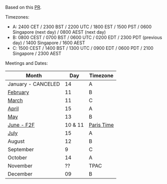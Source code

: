 Based on this [PR](https://github.com/w3c/patwg/issues/11).

Timezones:

* A: 2400 CET / 2300 BST / 2200 UTC / 1800 EST / 1500 PST / 0600 Singapore (next day) / 0800 AEST (next day)
* B: 0800 CEST / 0700 BST / 0600 UTC / 0200 EDT / 2300 PDT (previous day) / 1400 Singapore / 1600 AEST
* C: 1500 CEST / 1400 BST / 1300 UTC / 0900 EDT / 0600 PDT / 2100 Singapore / 2300 AEST

Meetings and Dates:

| Month | Day | Timezone |
| ---------------- | ------ | ------------- |
| January - CANCELED |  14 | A |
| [February](https://github.com/w3c/patwg/tree/main/meetings/2025/02-telecons) | 11 | B |
| [March](https://github.com/w3c/patwg/tree/main/meetings/2025/03-telecons) | 11 | C |
| [April](https://github.com/w3c/patwg/tree/main/meetings/2025/04-telecons) | 15 | A |
| [May](https://github.com/w3c/patwg/tree/main/meetings/2025/05-telecons) | 13 | B |
| [June - F2F](https://github.com/w3c/patwg/tree/main/meetings/2025/06-paris) | 10 & 11 | [Paris Time](https://github.com/w3c/patwg/blob/seanturner-create-06-2025-meeting/meetings/2025/06-paris/README.md) |
| [July](https://github.com/w3c/patwg/tree/main/meetings/2025/07-telecons) | 15 | A |
| August | 12 | B |
| September | 9 | C |
| October | 14 | A |
| November | ?? | TPAC |
| December | 09 | B |
